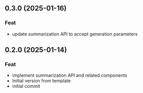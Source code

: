 ## 0.3.0 (2025-01-16)

### Feat

- update summarization API to accept generation parameters

## 0.2.0 (2025-01-14)

### Feat

- implement summarization API and related components
- Initial version from template
- initial commit
